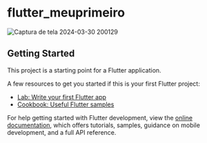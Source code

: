 # flutter_meuprimeiro



![Captura de tela 2024-03-30 200129](https://github.com/Gfbertogna/FLUTTER_MEUPRIMEIRO/assets/165523561/185c9b8b-0b04-42ba-b6e4-6b8a96cd95a0)






## Getting Started

This project is a starting point for a Flutter application.

A few resources to get you started if this is your first Flutter project:

- [Lab: Write your first Flutter app](https://docs.flutter.dev/get-started/codelab)
- [Cookbook: Useful Flutter samples](https://docs.flutter.dev/cookbook)

For help getting started with Flutter development, view the
[online documentation](https://docs.flutter.dev/), which offers tutorials,
samples, guidance on mobile development, and a full API reference.


